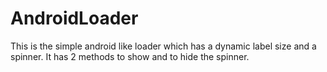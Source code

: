# AndroidLoader
This is the simple android like loader which has a dynamic label size and a  spinner. It has 2 methods to show and to hide the spinner.
